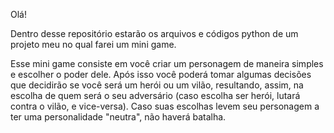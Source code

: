 Olá!

Dentro desse repositório estarão os arquivos e códigos python de um projeto meu no qual farei um mini game.

Esse mini game consiste em você criar um personagem de maneira simples e escolher o poder dele. Após isso você poderá tomar algumas decisões que decidirão se você será um herói ou um vilão, resultando, assim, na escolha de quem será o seu adversário (caso escolha ser herói, lutará contra o vilão, e vice-versa). Caso suas escolhas levem seu personagem a ter uma personalidade "neutra", não haverá batalha.